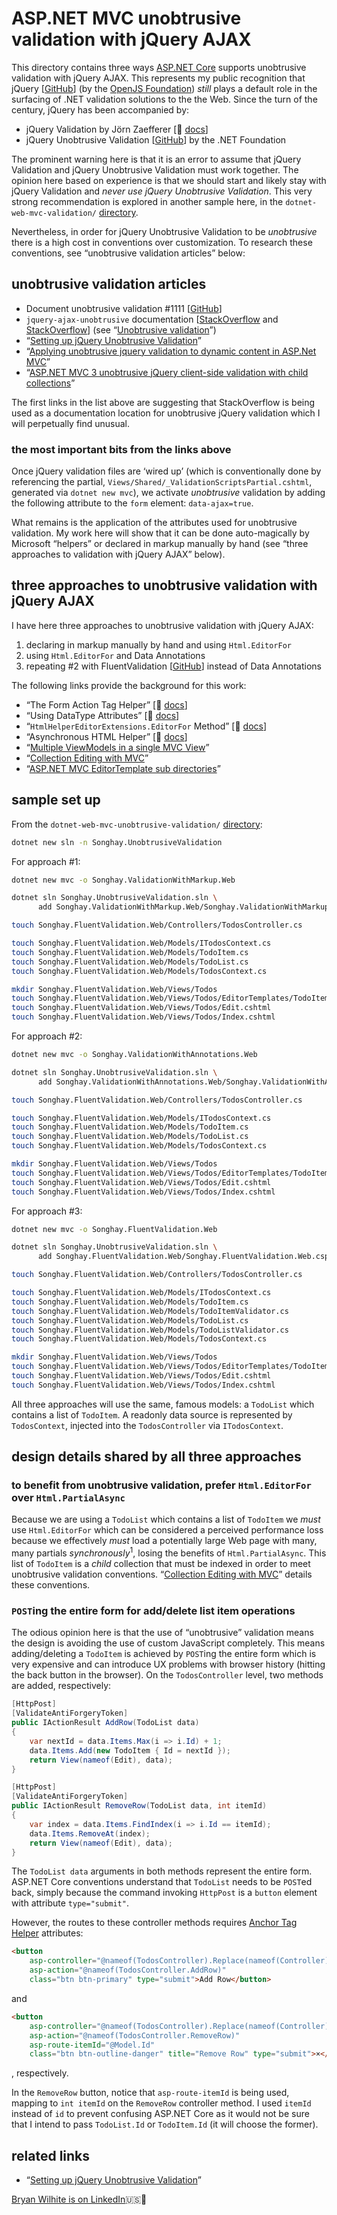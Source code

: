 # ASP.NET MVC unobtrusive validation with jQuery AJAX

This directory contains three ways [ASP.NET Core](https://en.wikipedia.org/wiki/ASP.NET_Core) supports unobtrusive validation with jQuery AJAX. This represents my public recognition that jQuery [[GitHub](https://github.com/jquery)] (by the [OpenJS Foundation](https://openjsf.org/)) _still_ plays a default role in the surfacing of .NET validation solutions to the the Web. Since the turn of the century, jQuery has been accompanied by:

- jQuery Validation by Jörn Zaefferer [📖 [docs](https://jqueryvalidation.org/documentation/)]
- jQuery Unobtrusive Validation [[GitHub](https://github.com/aspnet/jquery-validation-unobtrusive#jquery-unobtrusive-validation)] by the .NET Foundation

The prominent warning here is that it is an error to assume that jQuery Validation and jQuery Unobtrusive Validation must work together. The opinion here based on experience is that we should start and likely stay with jQuery Validation and _never use jQuery Unobtrusive Validation_. This very strong recommendation is explored in another sample here, in the `dotnet-web-mvc-validation/` [directory](../dotnet-web-mvc-validation).

Nevertheless, in order for jQuery Unobtrusive Validation to be _unobtrusive_ there is a high cost in conventions over customization. To research these conventions, see “unobtrusive validation articles” below:

## unobtrusive validation articles

- Document unobtrusive validation #1111 [[GitHub](https://github.com/dotnet/AspNetCore.Docs/issues/1111)]
- `jquery-ajax-unobtrusive` documentation [[StackOverflow](https://stackoverflow.com/a/50148838/22944) and [StackOverflow](https://stackoverflow.com/a/15977785/22944)] (see “[Unobtrusive validation](https://docs.microsoft.com/en-us/aspnet/core/mvc/models/validation?view=aspnetcore-6.0#unobtrusive-validation)”)
- “[Setting up jQuery Unobtrusive Validation](https://www.mobzystems.com/blog/setting-up-jquery-unobtrusive-validation/)”
- “[Applying unobtrusive jquery validation to dynamic content in ASP.Net MVC](https://xhalent.wordpress.com/2011/01/24/applying-unobtrusive-validation-to-dynamic-content/)”
- “[ASP.NET MVC 3 unobtrusive jQuery client-side validation with child collections](https://stackoverflow.com/questions/7015526/asp-net-mvc-3-unobtrusive-jquery-client-side-validation-with-child-collections)”

The first links in the list above are suggesting that StackOverflow is being used as a documentation location for unobtrusive jQuery validation which I will perpetually find unusual.

### the most important bits from the links above

Once jQuery validation files are ‘wired up’ (which is conventionally done by referencing the partial, `Views/Shared/_ValidationScriptsPartial.cshtml`, generated via `dotnet new mvc`), we activate _unobtrusive_ validation by adding the following attribute to the `form` element: `data-ajax=true`.

What remains is the application of the attributes used for unobtrusive validation. My work here will show that it can be done auto-magically by Microsoft “helpers” or declared in markup manually by hand (see “three approaches to validation with jQuery AJAX” below).

## three approaches to unobtrusive validation with jQuery AJAX

I have here three approaches to unobtrusive validation with jQuery AJAX:

1. declaring in markup manually by hand and using `Html.EditorFor`
2. using `Html.EditorFor` and Data Annotations
3. repeating #2 with FluentValidation [[GitHub](https://github.com/FluentValidation/FluentValidation)] instead of Data Annotations

The following links provide the background for this work:

- “The Form Action Tag Helper” [📖 [docs](https://docs.microsoft.com/en-us/aspnet/core/mvc/views/working-with-forms?view=aspnetcore-6.0#the-form-action-tag-helper)]
- “Using DataType Attributes” [📖 [docs](https://docs.microsoft.com/en-us/aspnet/core/tutorials/first-mvc-app/validation?view=aspnetcore-6.0#using-datatype-attributes)]
- “`HtmlHelperEditorExtensions.EditorFor` Method” [📖 [docs](https://docs.microsoft.com/en-us/dotnet/api/microsoft.aspnetcore.mvc.rendering.htmlhelpereditorextensions.editorfor?view=aspnetcore-6.0)]
- “Asynchronous HTML Helper” [📖 [docs](https://docs.microsoft.com/en-us/aspnet/core/mvc/views/partial?view=aspnetcore-6.0#asynchronous-html-helper)]
- “[Multiple ViewModels in a single MVC View](https://damienbod.com/2014/01/27/multiple-viewmodels-in-a-single-mvc-view/)”
- “[Collection Editing with MVC](https://www.abstractmethod.co.uk/blog/2017/12/collection-editing-with-mvc/)”
- “[ASP.NET MVC EditorTemplate sub directories](https://stackoverflow.com/questions/21945426/asp-net-mvc-editortemplate-sub-directories)”

## sample set up

From the `dotnet-web-mvc-unobtrusive-validation/` [directory](../dotnet-web-mvc-unobtrusive-validation):

```bash
dotnet new sln -n Songhay.UnobtrusiveValidation
```

For approach #1:

```bash
dotnet new mvc -o Songhay.ValidationWithMarkup.Web

dotnet sln Songhay.UnobtrusiveValidation.sln \
      add Songhay.ValidationWithMarkup.Web/Songhay.ValidationWithMarkup.Web.csproj

touch Songhay.FluentValidation.Web/Controllers/TodosController.cs

touch Songhay.FluentValidation.Web/Models/ITodosContext.cs
touch Songhay.FluentValidation.Web/Models/TodoItem.cs
touch Songhay.FluentValidation.Web/Models/TodoList.cs
touch Songhay.FluentValidation.Web/Models/TodosContext.cs

mkdir Songhay.FluentValidation.Web/Views/Todos
touch Songhay.FluentValidation.Web/Views/Todos/EditorTemplates/TodoItem.cshtml
touch Songhay.FluentValidation.Web/Views/Todos/Edit.cshtml
touch Songhay.FluentValidation.Web/Views/Todos/Index.cshtml
```

For approach #2:

```bash
dotnet new mvc -o Songhay.ValidationWithAnnotations.Web

dotnet sln Songhay.UnobtrusiveValidation.sln \
      add Songhay.ValidationWithAnnotations.Web/Songhay.ValidationWithAnnotations.Web.csproj

touch Songhay.FluentValidation.Web/Controllers/TodosController.cs

touch Songhay.FluentValidation.Web/Models/ITodosContext.cs
touch Songhay.FluentValidation.Web/Models/TodoItem.cs
touch Songhay.FluentValidation.Web/Models/TodoList.cs
touch Songhay.FluentValidation.Web/Models/TodosContext.cs

mkdir Songhay.FluentValidation.Web/Views/Todos
touch Songhay.FluentValidation.Web/Views/Todos/EditorTemplates/TodoItem.cshtml
touch Songhay.FluentValidation.Web/Views/Todos/Edit.cshtml
touch Songhay.FluentValidation.Web/Views/Todos/Index.cshtml
```

For approach #3:

```bash
dotnet new mvc -o Songhay.FluentValidation.Web

dotnet sln Songhay.UnobtrusiveValidation.sln \
      add Songhay.FluentValidation.Web/Songhay.FluentValidation.Web.csproj

touch Songhay.FluentValidation.Web/Controllers/TodosController.cs

touch Songhay.FluentValidation.Web/Models/ITodosContext.cs
touch Songhay.FluentValidation.Web/Models/TodoItem.cs
touch Songhay.FluentValidation.Web/Models/TodoItemValidator.cs
touch Songhay.FluentValidation.Web/Models/TodoList.cs
touch Songhay.FluentValidation.Web/Models/TodoListValidator.cs
touch Songhay.FluentValidation.Web/Models/TodosContext.cs

mkdir Songhay.FluentValidation.Web/Views/Todos
touch Songhay.FluentValidation.Web/Views/Todos/EditorTemplates/TodoItem.cshtml
touch Songhay.FluentValidation.Web/Views/Todos/Edit.cshtml
touch Songhay.FluentValidation.Web/Views/Todos/Index.cshtml
```

All three approaches will use the same, famous models: a `TodoList` which contains a list of `TodoItem`. A readonly data source is represented by `TodosContext`, injected into the `TodosController` via `ITodosContext`.

## design details shared by all three approaches

### to benefit from unobtrusive validation, prefer `Html.EditorFor` over `Html.PartialAsync`

Because we are using a `TodoList` which contains a list of `TodoItem` we _must_ use `Html.EditorFor` which can be considered a perceived performance loss because we effectively _must_ load a potentially large Web page with many, many partials _synchronously_<sup>1</sup>, losing the benefits of `Html.PartialAsync`. This list of `TodoItem` is a _child_ collection that must be indexed in order to meet unobtrusive validation conventions. “[Collection Editing with MVC](https://www.abstractmethod.co.uk/blog/2017/12/collection-editing-with-mvc/)” details these conventions.

### `POST`ing the entire form for add/delete list item operations

The odious opinion here is that the use of “unobtrusive” validation means the design is avoiding the use of custom JavaScript completely. This means adding/deleting a `TodoItem` is achieved by `POST`ing the entire form which is very expensive and can introduce UX problems with browser history (hitting the back button in the browser). On the `TodosController` level, two methods are added, respectively:

```csharp
[HttpPost]
[ValidateAntiForgeryToken]
public IActionResult AddRow(TodoList data)
{
    var nextId = data.Items.Max(i => i.Id) + 1;
    data.Items.Add(new TodoItem { Id = nextId });
    return View(nameof(Edit), data);
}

[HttpPost]
[ValidateAntiForgeryToken]
public IActionResult RemoveRow(TodoList data, int itemId)
{
    var index = data.Items.FindIndex(i => i.Id == itemId);
    data.Items.RemoveAt(index);
    return View(nameof(Edit), data);
}
```

The `TodoList data` arguments in both methods represent the entire form. ASP.NET Core conventions understand that `TodoList` needs to be `POST`ed back, simply because the command invoking `HttpPost` is a `button` element with attribute `type="submit"`.

However, the routes to these controller methods requires [Anchor Tag Helper](https://docs.microsoft.com/en-us/aspnet/core/mvc/views/tag-helpers/built-in/anchor-tag-helper?view=aspnetcore-6.0) attributes:

```html
<button
    asp-controller="@nameof(TodosController).Replace(nameof(Controller), string.Empty)"
    asp-action="@nameof(TodosController.AddRow)"
    class="btn btn-primary" type="submit">Add Row</button>
```

and

```html
<button
    asp-controller="@nameof(TodosController).Replace(nameof(Controller), string.Empty)"
    asp-action="@nameof(TodosController.RemoveRow)"
    asp-route-itemId="@Model.Id"
    class="btn btn-outline-danger" title="Remove Row" type="submit">×</button>
```

, respectively.

In the `RemoveRow` button, notice that `asp-route-itemId` is being used, mapping to `int itemId` on the `RemoveRow` controller method. I used `itemId` instead of `id` to prevent confusing ASP.NET Core as it would not be sure that I intend to pass `TodoList.Id` or `TodoItem.Id` (it will choose the former).

## related links

- “[Setting up jQuery Unobtrusive Validation](https://www.mobzystems.com/blog/setting-up-jquery-unobtrusive-validation/)”

[Bryan Wilhite is on LinkedIn](https://www.linkedin.com/in/wilhite)🇺🇸💼
